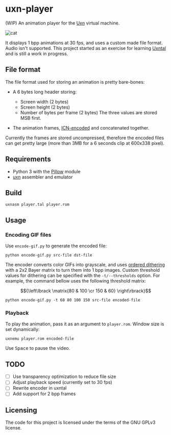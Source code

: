 # uxn-player
(WIP) An animation player for the [Uxn](https://100r.co/site/uxn.html) virtual machine.

![cat](https://user-images.githubusercontent.com/100698182/210174197-463af8eb-3d60-430f-8cad-00703f047783.gif)

It displays 1 bpp animations at 30 fps, and uses a custom made file format. Audio isn't supported.
This project started as an exercise for learning [Uxntal](https://wiki.xxiivv.com/site/uxntal.html) and is still a work in progress.

## File format
The file format used for storing an animation is pretty bare-bones:
- A 6 bytes long header storing:
    - Screen width (2 bytes)
    - Screen height (2 bytes)
    - Number of bytes per frame (2 bytes)
    The three values are stored MSB first.

- The animation frames, [ICN-encoded](https://wiki.xxiivv.com/site/icn_format.html) and concatenated together.

Currently the frames are stored uncompressed, therefore the encoded files can get pretty large (more than 3MB for a 6 seconds clip at 600x338 pixel).

## Requirements
- Python 3 with the [Pillow](https://pypi.org/project/Pillow/) module
- [uxn](https://git.sr.ht/~rabbits/uxn/) assembler and emulator

## Build
```
uxnasm player.tal player.rom
```

## Usage
### Encoding GIF files
Use `encode-gif.py` to generate the encoded file:

```
python encode-gif.py src-file dst-file
```
The encoder converts color GIFs into grayscale, and uses [ordered dithering](https://en.wikipedia.org/wiki/Ordered_dithering) with a 2x2 Bayer matrix to turn them into 1 bpp images. Custom threshold values for dithering can be specified with the `-t/--thresholds` option.
For example, the command bellow uses the following threshold matrix:
 ```math
{\left\lbrack \matrix{80 & 100 \cr 150 & 60} \right\rbrack}
```
```
python encode-gif.py -t 60 80 100 150 src-file encoded-file
```

### Playback
To play the animation, pass it as an argument to `player.rom`. Window size is set dynamically:

```
uxnemu player.rom encoded-file
```
Use <kbd>Space</kbd> to pause the video.

## TODO
- [ ] Use transparency optimization to reduce file size
- [ ] Adjust playback speed (currently set to 30 fps)
- [ ] Rewrite encoder in uxntal
- [ ] Add support for 2 bpp frames

## Licensing

The code for this project is licensed under the terms of the GNU GPLv3 license.
